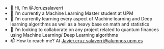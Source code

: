 - 👋 Hi, I’m @Jcruzsalaverri
- 👀 I’m currently a Machine Learning Master student at UPM 
- 🌱 I’m currently learning every aspect of Machine learning and Deep learning algorithms as well as a heavy base on math and statistics
- 💞️ I’m looking to collaborate on any project related to quantum finances using Machine Learning/ Deep Learning algorithms
- 📫 How to reach me? At Javier.cruz.salaverri@alumnos.upm.es



